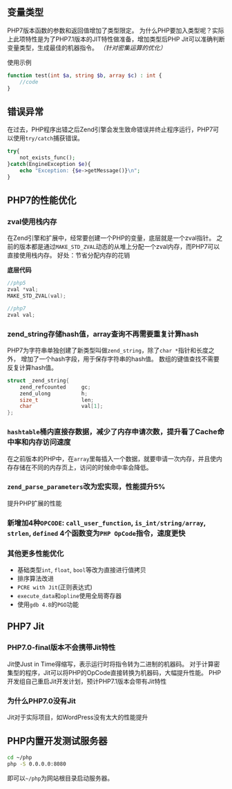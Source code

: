 ## 变量类型
PHP7版本函数的参数和返回值增加了类型限定。
为什么PHP要加入类型呢？实际上此项特性是为了PHP7.1版本的JIT特性做准备，增加类型后PHP Jit可以准确判断变量类型，生成最佳的机器指令。
*（针对密集运算的优化）*

使用示例
```php
function test(int $a, string $b, array $c) : int {
    //code
}
```

## 错误异常
在过去，PHP程序出错之后Zend引擎会发生致命错误并终止程序运行，PHP7可以使用`try/catch`捕获错误。

```php
try{
    not_exists_func();
}catch(EngineException $e){
    echo "Exception: {$e->getMessage()}\n";
}
```


## PHP7的性能优化
### zval使用栈内存
在Zend引擎和扩展中，经常要创建一个PHP的变量，底层就是一个zval指针。
之前的版本都是通过`MAKE_STD_ZVAL`动态的从堆上分配一个zval内存，而PHP7可以直接使用栈内存。
好处：节省分配内存的花销

**底层代码**
```c
//php5
zval *val;
MAKE_STD_ZVAL(val);

//php7
zval val;
```

### zend_string存储hash值，array查询不再需要重复计算hash
PHP7为字符串单独创建了新类型叫做`zend_string`，除了`char *`指针和长度之外，
增加了一个hash字段，用于保存字符串的hash值。
数组的键值查找不需要反复计算hash值。


```c++
struct _zend_string{
    zend_refcounted     gc;
    zend_ulong          h;
    size_t              len;
    char                val[1];
};
```


### `hashtable`桶内直接存数据，减少了内存申请次数，提升看了Cache命中率和内存访问速度
在之前版本的PHP中，在`array`里每插入一个数据，就要申请一次内存，并且使内存存储在不同的内存页上，访问的时候命中率会降低。

### `zend_parse_parameters`改为宏实现，性能提升5%
提升PHP扩展的性能

### 新增加4种`OPCODE`: `call_user_function`, `is_int/string/array`, `strlen`, `defined` 4个函数变为`PHP OpCode`指令，速度更快

### 其他更多性能优化
- 基础类型`int`, `float`, `bool`等改为直接进行值拷贝
- 排序算法改进
- `PCRE with Jit`(正则表达式)
- `execute_data`和`opline`使用全局寄存器
- 使用`gdb 4.8`的`PGO`功能




## PHP7 Jit
### PHP7.0-final版本不会携带Jit特性
Jit使Just in Time得缩写，表示运行时将指令转为二进制的机器码。
对于计算密集型的程序，Jit可以将PHP的OpCode直接转换为机器码，大幅提升性能。
PHP开发组自己重启Jit开发计划，预计PHP7.1版本会带有Jit特性

### 为什么PHP7.0没有Jit
Jit对于实际项目，如WordPress没有太大的性能提升


## PHP内置开发测试服务器
```bash
cd ~/php
php -S 0.0.0.0:8080
```
即可以`~/php`为网站根目录启动服务器。